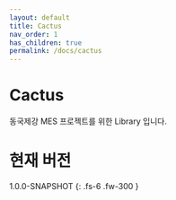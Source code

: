 ```yaml
---
layout: default
title: Cactus
nav_order: 1
has_children: true
permalink: /docs/cactus
---
```

# Cactus
동국제강 MES 프로젝트를 위한 Library 입니다.


# 현재 버전
1.0.0-SNAPSHOT
{: .fs-6 .fw-300 }
